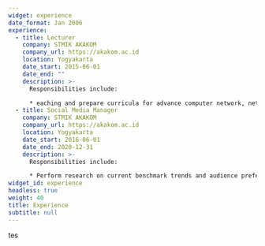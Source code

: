```yaml
---
widget: experience
date_format: Jan 2006
experience:
  - title: Lecturer
    company: STMIK AKAKOM
    company_url: https://akakom.ac.id
    location: Yogyakarta
    date_start: 2015-06-01
    date_end: ""
    description: >-
      Responsibilities include:

      * eaching and prepare curricula for advance computer network, network security, and cloud computing technology courses. * Research on computer network, quality of services, cloud computing
  - title: Social Media Manager
    company: STMIK AKAKOM
    company_url: https://akakom.ac.id
    location: Yogyakarta
    date_start: 2016-06-01
    date_end: 2020-12-31
    description: >-
      Responsibilities include:

      * Perform research on current benchmark trends and audience preferences * Design and implement social media strategy to align with business goals * Coordinate with team to generate, edit, publish and share engaging content daily (e.g. original text, photos, videos and news)
widget_id: experience
headless: true
weight: 40
title: Experience
subtitle: null
---
```

tes